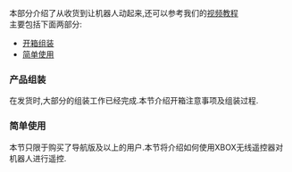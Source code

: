 本部分介绍了从收货到让机器人动起来,还可以参考我们的[视频教程](www.baidu.com)   
主要包括下面两部分:

* [开箱组装](docs/UnBox/assemble_robot.md)
* [简单使用](docs/UnBox/move_with_xbox.md)

### 产品组装

在发货时,大部分的组装工作已经完成.本节介绍开箱注意事项及组装过程.

### 简单使用

本节只限于购买了导航版及以上的用户.本节将介绍如何使用XBOX无线遥控器对机器人进行遥控.
